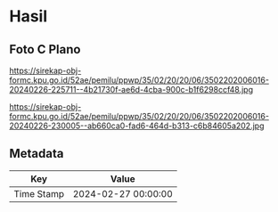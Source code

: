 # Hasil

## Foto C Plano

https://sirekap-obj-formc.kpu.go.id/52ae/pemilu/ppwp/35/02/20/20/06/3502202006016-20240226-225711--4b21730f-ae6d-4cba-900c-b1f6298ccf48.jpg

https://sirekap-obj-formc.kpu.go.id/52ae/pemilu/ppwp/35/02/20/20/06/3502202006016-20240226-230005--ab660ca0-fad6-464d-b313-c6b84605a202.jpg


## Metadata

| Key        | Value               |
| ---------- | ------------------- |
| Time Stamp | 2024-02-27 00:00:00 |



